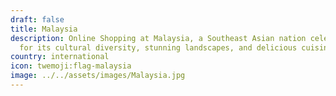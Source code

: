 ```yaml
---
draft: false
title: Malaysia
description: Online Shopping at Malaysia, a Southeast Asian nation celebrated
  for its cultural diversity, stunning landscapes, and delicious cuisine. 🍜🌴
country: international
icon: twemoji:flag-malaysia
image: ../../assets/images/Malaysia.jpg
---
```

